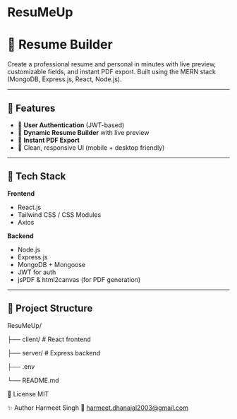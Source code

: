 # ResuMeUp
# 🧾 Resume Builder

Create a professional resume and personal in minutes with live preview, customizable fields, and instant PDF export. Built using the MERN stack (MongoDB, Express.js, React, Node.js).

---

## 🚀 Features

- 🔐 **User Authentication** (JWT-based)
- 📝 **Dynamic Resume Builder** with live preview
- 📄 **Instant PDF Export**
- 🎨 Clean, responsive UI (mobile + desktop friendly)

---

## 🧰 Tech Stack

**Frontend**  
- React.js  
- Tailwind CSS / CSS Modules  
- Axios  

**Backend**  
- Node.js  
- Express.js  
- MongoDB + Mongoose  
- JWT for auth  
- jsPDF & html2canvas (for PDF generation)

---

## 📁 Project Structure

ResuMeUp/

├── client/ # React frontend

├── server/ # Express backend

├── .env

└── README.md

📄 License
MIT

✨ Author
Harmeet Singh
📧 harmeet.dhanajal2003@gmail.com
